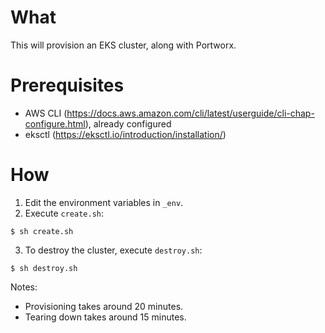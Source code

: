 # What

This will provision an EKS cluster, along with Portworx.

# Prerequisites

 * AWS CLI (https://docs.aws.amazon.com/cli/latest/userguide/cli-chap-configure.html), already configured
 * eksctl (https://eksctl.io/introduction/installation/)

# How

1. Edit the environment variables in `_env`.
2. Execute `create.sh`:
```
$ sh create.sh
```
3. To destroy the cluster, execute `destroy.sh`:
```
$ sh destroy.sh
```

Notes:

 * Provisioning takes around 20 minutes.
 * Tearing down takes around 15 minutes.
